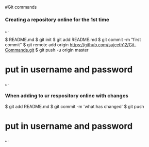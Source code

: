 #Git commands

### Creating a repository online for the 1st time 

,,,

$ README.md
$ git init
$ git add README.md
$ git commit -m "first commit"
$ git remote add origin https://github.com/sujeeth12/Git-Commands.git
$ git push -u origin master
# put in username and password
,,,

### When adding to ur respository online with changes
$ git add README.md
$ git commit -m 'what has changed'
$ git push
# put in username and password
,,,
